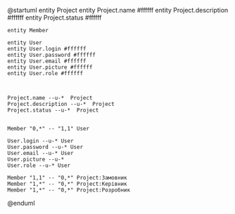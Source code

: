 @startuml
entity Project
    entity Project.name #ffffff
    entity Project.description #ffffff
    entity Project.status #ffffff



    entity Member

    entity User
    entity User.login #ffffff
    entity User.password #ffffff
    entity User.email #ffffff
    entity User.picture #ffffff
    entity User.role #ffffff



    Project.name --u-*  Project
    Project.description --u-*  Project
    Project.status --u-*  Project


    Member "0,*" -- "1,1" User
    
    User.login --u-* User
    User.password --u-* User
    User.email --u-* User
    User.picture --u-* 
    User.role --u-* User
    
    Member "1,1" -- "0,*" Project:Замовник
    Member "1,*" -- "0,*" Project:Керівник
    Member "1,*" -- "0,*" Project:Розробник
@enduml
